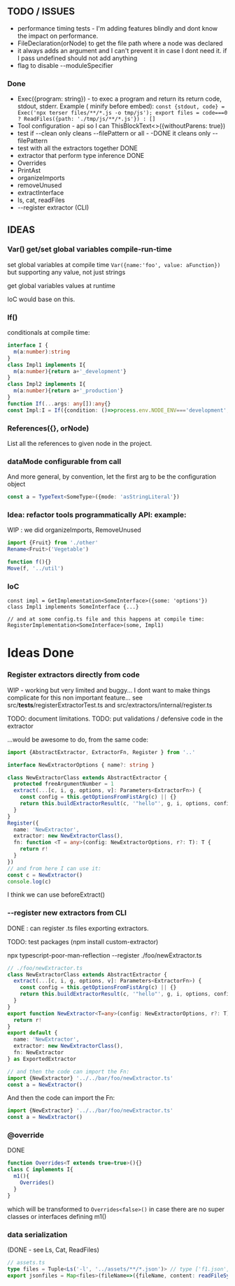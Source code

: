 
## TODO / ISSUES

 * performance timing tests - I'm adding features blindly and dont know the impact on performance.
 * FileDeclaration<Type>(orNode) to get the file path where a node was declared
 * it always adds an argument and I can't prevent it in case I dont need it. if I pass undefined should not add anything
 * flag to disable --moduleSpecifier

### Done

 * Exec({program: string}) - to exec a program and return its return code, stdout, stderr. Example ( minify before embed): `const {stdout, code} = Exec('npx terser files/**/*.js -o tmp/js'); export files = code===0 ? ReadFiles({path: './tmp/js/**/*.js'}) : []`
 * Tool configuration - api so I can ThisBlockText<>({withoutParens: true})
 * test if --clean only cleans --filePattern or all - -DONE it cleans only --filePattern
 * test with all the extractors together DONE
 * extractor that perform type inference DONE
 * Overrides
 * PrintAst
 * organizeImports
 * removeUnused
 * extractInterface
 * ls, cat, readFiles 
 * --register extractor (CLI)



## IDEAS

### Var() get/set global variables compile-run-time

set global variables at compile time `Var({name:'foo', value: aFunction})` but supporting any value, not just strings

get global variables values at runtime

IoC would base on this.


### If()

conditionals at compile time:

```ts
interface I {
  m(a:number):string
}
class Impl1 implements I{
  m(a:number){return a+'_development'}
}
class Impl2 implements I{
  m(a:number){return a+'_production'}
}
function If(...args: any[]):any{}
const Impl:I = If({condition: ()=>process.env.NODE_ENV==='development', then: ()=>Impl1, else: ()=>Impl2})
```

### References<Type>({}, orNode)

List all the references to given node in the project.


### dataMode configurable from call

And more general, by convention, let the first arg to be the configuration object

```ts
const a = TypeText<SomeType>({mode: 'asStringLiteral'})
```

### Idea: refactor tools programmatically API: example: 

WIP : we did organizeImports, RemoveUnused

```ts
import {Fruit} from './other'
Rename<Fruit>('Vegetable')
```

 ```ts
function f(){}
Move(f, '../util')
 ```


### IoC

```
const impl = GetImplementation<SomeInterface>({some: 'options'})
class Impl1 implements SomeInterface {...}

// and at some config.ts file and this happens at compile time:
RegisterImplementation<SomeInterface>(some, Impl1)
```




# Ideas Done


### Register extractors directly from code

WIP - working but very limited and buggy... I dont want to make things complicate for this non important feature... 
see src/__tests__/registerExtractorTest.ts and src/extractors/internal/register.ts

TODO: document limitations. 
TODO: put validations / defensive code in the extractor 

...would be awesome to do, from the same code:

```ts
import {AbstractExtractor, ExtractorFn, Register } from '..'

interface NewExtractorOptions { name?: string }

class NewExtractorClass extends AbstractExtractor {
  protected freeArgumentNumber = 1
  extract(...[c, i, g, options, v]: Parameters<ExtractorFn>) {
    const config = this.getOptionsFromFistArg(c) || {}
    return this.buildExtractorResult(c, '"hello"', g, i, options, config)
  }
}
Register({
  name: 'NewExtractor', 
  extractor: new NewExtractorClass(), 
  fn: function <T = any>(config: NewExtractorOptions, r?: T): T {
    return r!
  }
})
// and from here I can use it: 
const c = NewExtractor()
console.log(c)
```
I think we can use beforeExtract()




### --register new extractors from CLI

DONE : can register .ts files exporting extractors. 

TODO: test packages (npm install custom-extractor)

npx typescript-poor-man-reflection --register ./foo/newExtractor.ts


```ts
// ./foo/newExtractor.ts
class NewExtractorClass extends AbstractExtractor {
  extract(...[c, i, g, options, v]: Parameters<ExtractorFn>) {
    const config = this.getOptionsFromFistArg(c) || {}
    return this.buildExtractorResult(c, '"hello"', g, i, options, config)
  }
}
export function NewExtractor<T=any>(config: NewExtractorOptions, r?: T): T {
  return r!
}
export default {
  name: 'NewExtractor',
  extractor: new NewExtractorClass(),
  fn: NewExtractor
} as ExportedExtractor

// and then the code can import the Fn: 
import {NewExtractor} '../../bar/foo/newExtractor.ts'
const a = NewExtractor()
```

And then the code can import the Fn: 
```ts
import {NewExtractor} '../../bar/foo/newExtractor.ts'
const a = NewExtractor()
```

### @override

DONE

```ts
function Overrides<T extends true=true>(){}
class C implements I{
  m1(){
    Overrides()
  }
}
```
which will be transformed to `Overrides<false>()` in case there are no super classes or interfaces defining m1()



###  data serialization 

(DONE - see Ls, Cat, ReadFiles)

```ts
// assets.ts
type files = Tuple<Ls('-l', '../assets/**/*.json')> // type ['f1.json', ...]
export jsonfiles = Map<files>(fileName=>({fileName, content: readFileSync(f))}) // array with file contents {fileName, content}[]
```